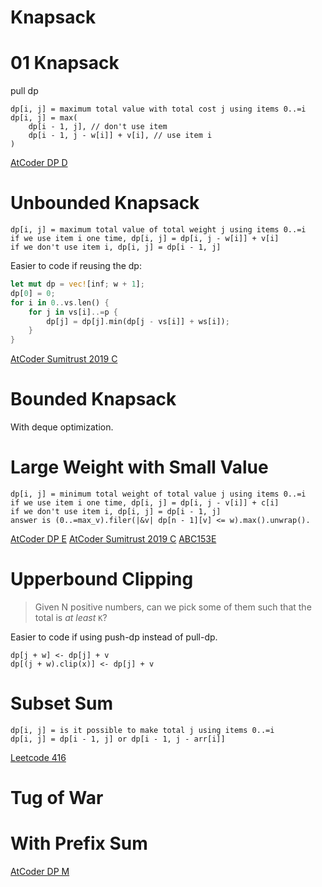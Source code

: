 # Knapsack

# 01 Knapsack

pull dp
```
dp[i, j] = maximum total value with total cost j using items 0..=i
dp[i, j] = max(
    dp[i - 1, j], // don't use item
    dp[i - 1, j - w[i]] + v[i], // use item i
)
```
[AtCoder DP D](https://atcoder.jp/contests/dp/submissions/68727087)


# Unbounded Knapsack


```
dp[i, j] = maximum total value of total weight j using items 0..=i
if we use item i one time, dp[i, j] = dp[i, j - w[i]] + v[i]
if we don't use item i, dp[i, j] = dp[i - 1, j]
```

Easier to code if reusing the dp:

```rust
let mut dp = vec![inf; w + 1];
dp[0] = 0;
for i in 0..vs.len() {
    for j in vs[i]..=p {
        dp[j] = dp[j].min(dp[j - vs[i]] + ws[i]);
    }
}
```

[AtCoder Sumitrust 2019 C](https://atcoder.jp/contests/sumitrust2019/submissions/63488310)


# Bounded Knapsack

With deque optimization.


# Large Weight with Small Value


```
dp[i, j] = minimum total weight of total value j using items 0..=i
if we use item i one time, dp[i, j] = dp[i, j - v[i]] + c[i]
if we don't use item i, dp[i, j] = dp[i - 1, j]
answer is (0..=max_v).filer(|&v| dp[n - 1][v] <= w).max().unwrap().
```

[AtCoder DP E](https://atcoder.jp/contests/dp/submissions/68790002)
[AtCoder Sumitrust 2019 C](https://atcoder.jp/contests/sumitrust2019/submissions/63564639)
[ABC153E](https://atcoder.jp/contests/abc153/submissions/59552524)


# Upperbound Clipping

> Given N positive numbers, can we pick some of them such that the total is *at least* `K`?

Easier to code if using push-dp instead of pull-dp.

```
dp[j + w] <- dp[j] + v
dp[(j + w).clip(x)] <- dp[j] + v
```

# Subset Sum

```
dp[i, j] = is it possible to make total j using items 0..=i
dp[i, j] = dp[i - 1, j] or dp[i - 1, j - arr[i]]
```

[Leetcode 416](https://leetcode.com/problems/partition-equal-subset-sum/submissions/1746756667/)


# Tug of War


# With Prefix Sum

[AtCoder DP M](https://atcoder.jp/contests/dp/submissions/41207863)